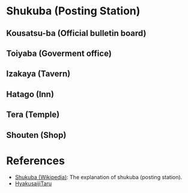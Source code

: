 # Shukuba (Posting Station)

## Kousatsu-ba (Official bulletin board)

## Toiyaba (Goverment office)

## Izakaya (Tavern)

## Hatago (Inn)

## Tera (Temple)

## Shouten (Shop)

# References
* [Shukuba (Wikipedia)](https://ja.wikipedia.org/wiki/宿場): The explanation of shukuba (posting station).
* [HyakusaijiTaru](https://hyakusaijitaru.com)
